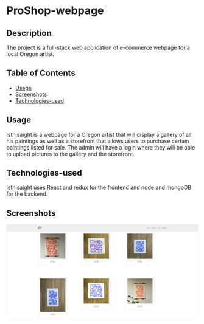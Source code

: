 # ProShop-webpage

## Description
The project is a full-stack web application of e-commerce webpage for a local Oregon artist.
## Table of Contents
* [Usage](#usage)
* [Screenshots](#screenshots)
* [Technologies-used](#technologies-used)

## Usage
Isthisaight is a webpage for a Oregon artist that will display a gallery of all his paintings as well as a storefront that allows users to purchase certain paintings listed for sale. The admin will have a login where they will be able to upload pictures to the gallery and the storefront.

## Technologies-used
Isthisaight uses React and redux for the frontend and node and mongoDB for the backend.

## Screenshots
![Homepage](./frontend/src/images/mikeHomePage.png)

